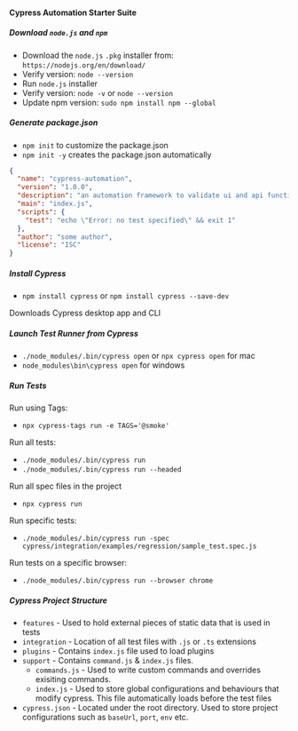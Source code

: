 #### Cypress Automation Starter Suite

##### Download `node.js` and `npm`
- Download the `node.js` `.pkg` installer from: `https://nodejs.org/en/download/`
- Verify version: `node --version`
- Run `node.js` installer
- Verify version: `node -v` or `node --version`
- Update npm version: `sudo npm install npm --global`

##### Generate package.json
- `npm init` to customize the package.json
- `npm init -y` creates the package.json automatically

```json
{
  "name": "cypress-automation",
  "version": "1.0.0",
  "description": "an automation framework to validate ui and api functionalities",
  "main": "index.js",
  "scripts": {
    "test": "echo \"Error: no test specified\" && exit 1"
  },
  "author": "some author",
  "license": "ISC"
}
```

##### Install Cypress 
- `npm install cypress` or `npm install cypress --save-dev`

Downloads Cypress desktop app and CLI

##### Launch Test Runner from Cypress 
- `./node_modules/.bin/cypress open` or `npx cypress open` for mac 
- `node_modules\bin\cypress open` for windows

##### Run Tests 
Run using Tags:
- `npx cypress-tags run -e TAGS='@smoke'`

Run all tests:
- `./node_modules/.bin/cypress run`
- `./node_modules/.bin/cypress run --headed`

Run all spec files in the project
- `npx cypress run`

Run specific tests: 
- `./node_modules/.bin/cypress run -spec cypress/integration/examples/regression/sample_test.spec.js`

Run tests on a specific browser:
- `./node_modules/.bin/cypress run --browser chrome`

##### Cypress Project Structure
- `features` - Used to hold external pieces of static data that is used in tests
- `integration` - Location of all test files with `.js` or `.ts` extensions
- `plugins` - Contains `index.js` file used to load plugins
- `support` - Contains `command.js` & `index.js` files. 
	- `commands.js` - Used to write custom commands and overrides exisiting commands. 
	- `index.js` - Used to store global configurations and behaviours that modify cypress. This file automatically loads before the test files
- `cypress.json` - Located under the root directory. Used to store project configurations such as `baseUrl`, `port`, `env` etc.

